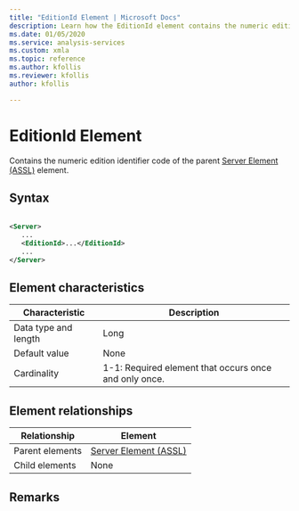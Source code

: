 ```yaml
---
title: "EditionId Element | Microsoft Docs"
description: Learn how the EditionId element contains the numeric edition identifier code of the parent Server Element (ASSL) element.
ms.date: 01/05/2020
ms.service: analysis-services
ms.custom: xmla
ms.topic: reference
ms.author: kfollis
ms.reviewer: kfollis
author: kfollis

---
```

# EditionId Element

  Contains the numeric edition identifier code of the parent [Server Element (ASSL)](../../assl/objects/server-element-assl.md) element.  
  
## Syntax  
  
```xml  
  
<Server>  
   ...  
   <EditionId>...</EditionId>  
   ...  
</Server>  
```  
  
## Element characteristics  
  
|Characteristic|Description|  
|--------------------|-----------------|  
|Data type and length|Long|  
|Default value|None|  
|Cardinality|1-1: Required element that occurs once and only once.|  
  
## Element relationships  
  
|Relationship|Element|  
|------------------|-------------|  
|Parent elements|[Server Element (ASSL)](../../assl/objects/server-element-assl.md)|  
|Child elements|None|  
  
## Remarks  
  